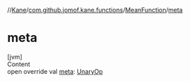 //[Kane](../../index.md)/[com.github.jomof.kane.functions](../index.md)/[MeanFunction](index.md)/[meta](meta.md)



# meta  
[jvm]  
Content  
open override val [meta](meta.md): [UnaryOp](../../com.github.jomof.kane.impl/-unary-op/index.md)  



